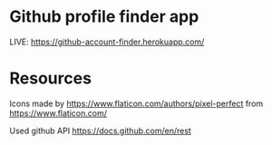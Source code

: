 # Github profile finder app

LIVE: https://github-account-finder.herokuapp.com/

# Resources

Icons made by https://www.flaticon.com/authors/pixel-perfect from https://www.flaticon.com/

Used github API https://docs.github.com/en/rest

